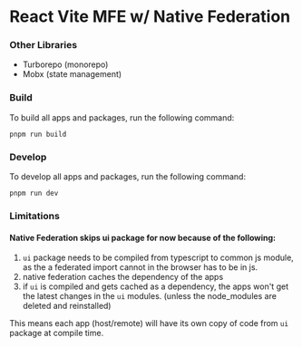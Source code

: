 # React Vite MFE w/ Native Federation

### Other Libraries

-   Turborepo (monorepo)
-   Mobx (state management)

### Build

To build all apps and packages, run the following command:

```
pnpm run build
```

### Develop

To develop all apps and packages, run the following command:

```
pnpm run dev
```

### Limitations

#### Native Federation skips ui package for now because of the following:

1. `ui` package needs to be compiled from typescript to common js module, as the a federated import cannot in the browser has to be in js.
2. native federation caches the dependency of the apps
3. if `ui` is compiled and gets cached as a dependency, the apps won't get the latest changes in the `ui` modules. (unless the node_modules are deleted and reinstalled)

This means each app (host/remote) will have its own copy of code from `ui` package at compile time.
